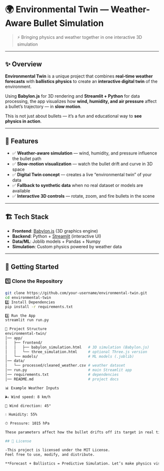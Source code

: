 # 🌍 Environmental Twin — Weather-Aware Bullet Simulation

> ⚡ Bringing physics and weather together in one interactive 3D simulation  

---

## ✨ Overview
**Environmental Twin** is a unique project that combines **real-time weather forecasts** with **ballistics physics** to create an **interactive digital twin** of the environment.  

Using **Babylon.js** for 3D rendering and **Streamlit + Python** for data processing, the app visualizes how **wind, humidity, and air pressure** affect a bullet’s trajectory — in **slow motion**.  

This is not just about bullets — it’s a fun and educational way to **see physics in action**.

---

## 🎯 Features
- ✅ **Weather-aware simulation** — wind, humidity, and pressure influence the bullet path  
- ✅ **Slow-motion visualization** — watch the bullet drift and curve in 3D space  
- ✅ **Digital Twin concept** — creates a live “environmental twin” of your data  
- ✅ **Fallback to synthetic data** when no real dataset or models are available  
- ✅ **Interactive 3D controls** — rotate, zoom, and fire bullets in the scene  

---

## 🏗 Tech Stack
- **Frontend**: [Babylon.js](https://www.babylonjs.com/) (3D graphics engine)  
- **Backend**: Python + [Streamlit](https://streamlit.io/) (interactive UI)  
- **Data/ML**: Joblib models + Pandas + Numpy  
- **Simulation**: Custom physics powered by weather data  

---

## 🚀 Getting Started

### 1️⃣ Clone the Repository
```bash
git clone https://github.com/your-username/environmental-twin.git
cd environmental-twin
2️⃣ Install Dependencies
pip install -r requirements.txt

3️⃣ Run the App
streamlit run run.py

📂 Project Structure
environmental-twin/
│── app/
│   ├── frontend/
│   │   ├── babylon_simulation.html   # 3D simulation (Babylon.js)
│   │   └── three_simulation.html     # optional Three.js version
│   └── models/                       # ML models (.joblib)
│── data/
│   └── processed/cleaned_weather.csv # weather dataset
│── run.py                            # main Streamlit app
│── requirements.txt                  # dependencies
│── README.md                         # project docs

📊 Example Weather Inputs

🌬 Wind speed: 8 km/h

🧭 Wind direction: 45°

💧 Humidity: 55%

⏱ Pressure: 1015 hPa

These parameters affect how the bullet drifts off its target in real time.

## 📜 License

-This project is licensed under the MIT License.
Feel free to use, modify, and distribute.

**Forecast + Ballistics = Predictive Simulation. Let’s make physics visible.** 
